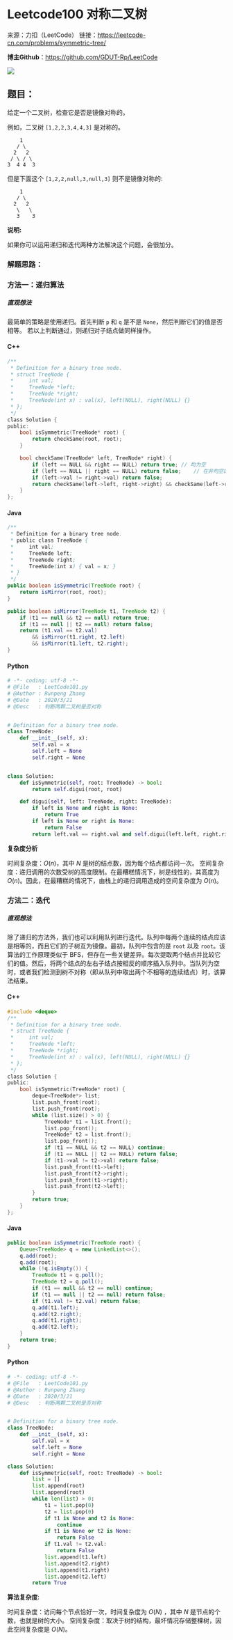 # Leetcode100 对称二叉树

来源：力扣（LeetCode）
链接：https://leetcode-cn.com/problems/symmetric-tree/



**博主Github**：<https://github.com/GDUT-Rp/LeetCode>

![](https://img-blog.csdnimg.cn/20190716111029424.png?x-oss-process=image/watermark,type_ZmFuZ3poZW5naGVpdGk,shadow_10,text_aHR0cHM6Ly9ibG9nLmNzZG4ubmV0L3dlaXhpbl80MTczODAzMA==,size_16,color_FFFFFF,t_70)

## 题目：

给定一个二叉树，检查它是否是镜像对称的。

例如，二叉树 `[1,2,2,3,4,4,3]` 是对称的。

```
    1
   / \
  2   2
 / \ / \
3  4 4  3
```

但是下面这个 `[1,2,2,null,3,null,3]` 则不是镜像对称的:

```
    1
   / \
  2   2
   \   \
   3    3
```

**说明:**

如果你可以运用递归和迭代两种方法解决这个问题，会很加分。



### 解题思路：

### 方法一：递归算法

##### 直观想法

最简单的策略是使用递归。首先判断 `p` 和 `q` 是不是 `None`，然后判断它们的值是否相等。
若以上判断通过，则递归对子结点做同样操作。

#### C++

```c
/**
 * Definition for a binary tree node.
 * struct TreeNode {
 *     int val;
 *     TreeNode *left;
 *     TreeNode *right;
 *     TreeNode(int x) : val(x), left(NULL), right(NULL) {}
 * };
 */
class Solution {
public:
    bool isSymmetric(TreeNode* root) {
        return checkSame(root, root);
    }

    bool checkSame(TreeNode* left, TreeNode* right) {
        if (left == NULL && right == NULL) return true;	// 均为空
        if (left == NULL || right == NULL) return false;	// 在非均空的条件下存在有一空
        if (left->val != right->val) return false;
        return checkSame(left->left, right->right) && checkSame(left->right, right->left);
    }
};
```



#### Java

```java
/**
 * Definition for a binary tree node.
 * public class TreeNode {
 *     int val;
 *     TreeNode left;
 *     TreeNode right;
 *     TreeNode(int x) { val = x; }
 * }
 */
public boolean isSymmetric(TreeNode root) {
    return isMirror(root, root);
}

public boolean isMirror(TreeNode t1, TreeNode t2) {
    if (t1 == null && t2 == null) return true;
    if (t1 == null || t2 == null) return false;
    return (t1.val == t2.val)
        && isMirror(t1.right, t2.left)
        && isMirror(t1.left, t2.right);
}
```



#### Python

```python
# -*- coding: utf-8 -*-
# @File   : LeetCode101.py
# @Author : Runpeng Zhang
# @Date   : 2020/3/21
# @Desc   : 判断两颗二叉树是否对称


# Definition for a binary tree node.
class TreeNode:
    def __init__(self, x):
        self.val = x
        self.left = None
        self.right = None


class Solution:
    def isSymmetric(self, root: TreeNode) -> bool:
        return self.digui(root, root)

    def digui(self, left: TreeNode, right: TreeNode):
        if left is None and right is None:
            return True
        if left is None or right is None:
            return False
        return left.val == right.val and self.digui(left.left, right.right) and self.digui(left.right, right.left)

```

**复杂度分析**

时间复杂度：$O(n)$，其中 $N$ 是树的结点数，因为每个结点都访问一次。
空间复杂度：递归调用的次数受树的高度限制。在最糟糕情况下，树是线性的，其高度为 $O(n)$。因此，在最糟糕的情况下，由栈上的递归调用造成的空间复杂度为 $O(n)。$



### 方法二：迭代

##### 直观想法

除了递归的方法外，我们也可以利用队列进行迭代。队列中每两个连续的结点应该是相等的，而且它们的子树互为镜像。最初，队列中包含的是 `root` 以及 `root`。该算法的工作原理类似于 BFS，但存在一些关键差异。每次提取两个结点并比较它们的值。然后，将两个结点的左右子结点按相反的顺序插入队列中。当队列为空时，或者我们检测到树不对称（即从队列中取出两个不相等的连续结点）时，该算法结束。

#### C++

```c
#include <deque>
/**
 * Definition for a binary tree node.
 * struct TreeNode {
 *     int val;
 *     TreeNode *left;
 *     TreeNode *right;
 *     TreeNode(int x) : val(x), left(NULL), right(NULL) {}
 * };
 */
class Solution {
public:
    bool isSymmetric(TreeNode* root) {
        deque<TreeNode*> list;
        list.push_front(root);
        list.push_front(root);
        while (list.size() > 0) {
            TreeNode* t1 = list.front();
            list.pop_front();
            TreeNode* t2 = list.front();
            list.pop_front();
            if (t1 == NULL && t2 == NULL) continue;
            if (t1 == NULL || t2 == NULL) return false;
            if (t1->val != t2->val) return false;
            list.push_front(t1->left);
            list.push_front(t2->right);
            list.push_front(t1->right);
            list.push_front(t2->left);
        }
        return true;
    }
};
```



#### Java

```java
public boolean isSymmetric(TreeNode root) {
    Queue<TreeNode> q = new LinkedList<>();
    q.add(root);
    q.add(root);
    while (!q.isEmpty()) {
        TreeNode t1 = q.poll();
        TreeNode t2 = q.poll();
        if (t1 == null && t2 == null) continue;
        if (t1 == null || t2 == null) return false;
        if (t1.val != t2.val) return false;
        q.add(t1.left);
        q.add(t2.right);
        q.add(t1.right);
        q.add(t2.left);
    }
    return true;
}
```



#### Python

```python
# -*- coding: utf-8 -*-
# @File   : LeetCode101.py
# @Author : Runpeng Zhang
# @Date   : 2020/3/21
# @Desc   : 判断两颗二叉树是否对称


# Definition for a binary tree node.
class TreeNode:
    def __init__(self, x):
        self.val = x
        self.left = None
        self.right = None

class Solution:
    def isSymmetric(self, root: TreeNode) -> bool:
        list = []
        list.append(root)
        list.append(root)
        while len(list) > 0:
            t1 = list.pop(0)
            t2 = list.pop(0)
            if t1 is None and t2 is None:
                continue
            if t1 is None or t2 is None:
                return False
            if t1.val != t2.val:
                return False
            list.append(t1.left)
            list.append(t2.right)
            list.append(t1.right)
            list.append(t2.left)
        return True
```

**算法复杂度**:

时间复杂度：访问每个节点恰好一次，时间复杂度为 $O(N)$ ，其中 $N$ 是节点的个数，也就是树的大小。
空间复杂度：取决于树的结构，最坏情况存储整棵树，因此空间复杂度是 $O(N)$。